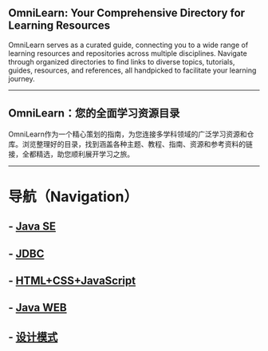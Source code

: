 ## **OmniLearn: Your Comprehensive Directory for Learning Resources**

OmniLearn serves as a curated guide, connecting you to a wide range of learning resources and repositories across multiple disciplines. Navigate through organized directories to find links to diverse topics, tutorials, guides, resources, and references, all handpicked to facilitate your learning journey.

---

## **OmniLearn：您的全面学习资源目录**

OmniLearn作为一个精心策划的指南，为您连接多学科领域的广泛学习资源和仓库。浏览整理好的目录，找到涵盖各种主题、教程、指南、资源和参考资料的链接，全都精选，助您顺利展开学习之旅。

---

# 导航（Navigation）

## - [Java SE](https://github.com/camelliaxiaohua/JavaSE)

## - [JDBC](https://github.com/camelliaxiaohua/JDBC)

## - [HTML+CSS+JavaScript](https://github.com/camelliaxiaohua/Frontend)

## - [Java WEB](https://github.com/camelliaxiaohua/JavaWeb/tree/master)

## - [设计模式](https://github.com/camelliaxiaohua/OmniLearn/blob/main/design/patterns/readme.md)
